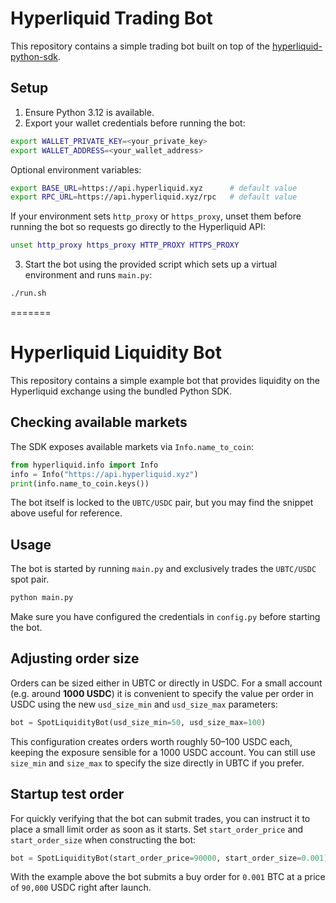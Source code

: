 
# Hyperliquid Trading Bot

This repository contains a simple trading bot built on top of the
[hyperliquid-python-sdk](./hyperliquid-python-sdk).

## Setup

1. Ensure Python 3.12 is available.
2. Export your wallet credentials before running the bot:

```bash
export WALLET_PRIVATE_KEY=<your_private_key>
export WALLET_ADDRESS=<your_wallet_address>
```

Optional environment variables:

```bash
export BASE_URL=https://api.hyperliquid.xyz      # default value
export RPC_URL=https://api.hyperliquid.xyz/rpc   # default value
```

If your environment sets `http_proxy` or `https_proxy`, unset them before
running the bot so requests go directly to the Hyperliquid API:

```bash
unset http_proxy https_proxy HTTP_PROXY HTTPS_PROXY
```

3. Start the bot using the provided script which sets up a virtual
   environment and runs `main.py`:

```bash
./run.sh
```
=======
# Hyperliquid Liquidity Bot

This repository contains a simple example bot that provides liquidity on the
Hyperliquid exchange using the bundled Python SDK.

## Checking available markets

The SDK exposes available markets via `Info.name_to_coin`:

```python
from hyperliquid.info import Info
info = Info("https://api.hyperliquid.xyz")
print(info.name_to_coin.keys())
```

The bot itself is locked to the `UBTC/USDC` pair, but you may find the snippet
above useful for reference.

## Usage

The bot is started by running `main.py` and exclusively trades the
`UBTC/USDC` spot pair.

```bash
python main.py
```

Make sure you have configured the credentials in `config.py` before starting the
bot.

## Adjusting order size

Orders can be sized either in UBTC or directly in USDC.  For a small
account (e.g. around **1000&nbsp;USDC**) it is convenient to specify the
value per order in USDC using the new `usd_size_min` and
`usd_size_max` parameters:

```python
bot = SpotLiquidityBot(usd_size_min=50, usd_size_max=100)
```

This configuration creates orders worth roughly 50–100&nbsp;USDC each,
keeping the exposure sensible for a 1000&nbsp;USDC account.  You can still
use `size_min` and `size_max` to specify the size directly in UBTC if you
prefer.

## Startup test order

For quickly verifying that the bot can submit trades, you can instruct it to
place a small limit order as soon as it starts.  Set `start_order_price` and
`start_order_size` when constructing the bot:

```python
bot = SpotLiquidityBot(start_order_price=90000, start_order_size=0.001)
```

With the example above the bot submits a buy order for `0.001` BTC at a price of
`90,000` USDC right after launch.

